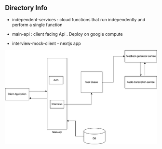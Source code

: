 
## Directory Info

- independent-services : cloud functions that run independently and perform a single function

- main-api : client facing Api . Deploy on google compute

- interview-mock-client - nextjs app

![alt text](https://github.com/detunjiSamuel/mock-interview/blob/main/img-proposed-architecture.png?raw=true)
